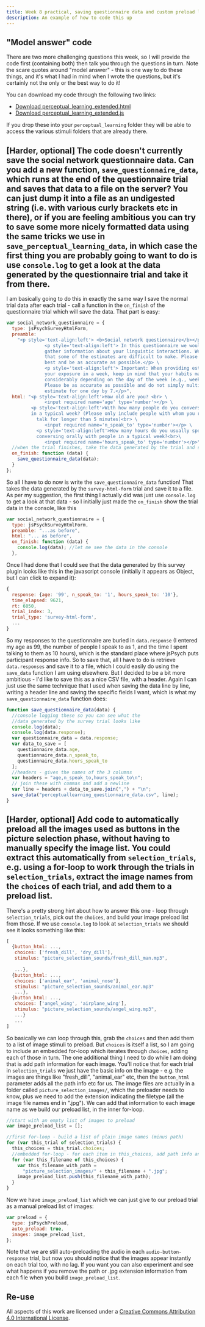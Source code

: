 ```yaml
---
title: Week 8 practical, saving questionnaire data and custom preload list
description: An example of how to code this up
---
```


## "Model answer" code

There are two more challenging questions this week, so I will provide the code first (containing both) then talk you through the questions in turn. Note the scare quotes around "model answer" - this is one way to do these things, and it's what I had in mind when I wrote the questions, but it's certainly not the only or the best way to do it!

You can download my code through the following two links:
- <a href="code/perceptual_learning_extended/perceptual_learning_extended.html" download> Download perceptual_learning_extended.html</a>
- <a href="code/perceptual_learning_extended/perceptual_learning_extended.js" download> Download perceptual_learning_extended.js</a>

If you drop these into your `perceptual_learning` folder they will be able to access the various stimuli folders that are already there.

## [Harder, optional] The code doesn't currently save the social network questionnaire data. Can you add a new function, `save_questionnaire_data`, which runs at the end of the questionnaire trial and saves that data to a file on the server? You can just dump it into a file as an undigested string (i.e. with various curly brackets etc in there), or if you are feeling ambitious you can try to save some more nicely formatted data using the same tricks we use in `save_perceptual_learning_data`, in which case the first thing you are probably going to want to do is use `console.log` to get a look at the data generated by the questionnaire trial and take it from there.

I am basically going to do this in exactly the same way I save the normal trial data after each trial - call a function in the `on_finish` of the questionnaire trial which will save the data. That part is easy:

```js
var social_network_questionnaire = {
  type: jsPsychSurveyHtmlForm,
  preamble:
    "<p style='text-align:left'> <b>Social network questionnaire</b></p>\
              <p style='text-align:left'> In this questionnaire we would like to \
              gather information about your linguistic interactions. We realize \
              that some of the estimates are difficult to make. Please do your \
              best and be as accurate as possible.</p> \
              <p style='text-align:left'> Important: When providing estimates for \
              your exposure in a week, keep in mind that your habits may vary \
              considerably depending on the day of the week (e.g., weekday vs. weekend). \
              Please be as accurate as possible and do not simply multiply your \
              estimate for one day by 7.</p>",
  html: "<p style='text-align:left'>How old are you? <br> \
              <input required name='age' type='number'></p> \
         <p style='text-align:left'>With how many people do you converse orally \
         in a typical week? (Please only include people with whom you regularly \
           talk for longer than 5 minutes)<br> \
              <input required name='n_speak_to' type='number'></p> \
           <p style='text-align:left'>How many hours do you usually spend on \
           conversing orally with people in a typical week?<br>\
              <input required name='hours_speak_to' type='number'></p>",
  //when the trial finishes, take the data generated by the trial and save it
  on_finish: function (data) {
    save_questionnaire_data(data);
  }
};
```

So all I have to do now is write the `save_questionnaire_data` function! That takes the data generated by the `survey-html-form` trial and save it to a file. As per my suggestion, the first thing I actually did was just use `console.log` to get a look at that data - so I initially just made the `on_finish` show the trial data in the console, like this 

```js
var social_network_questionnaire = {
  type: jsPsychSurveyHtmlForm,
  preamble: "...as before",
  html: "... as before",
  on_finish: function (data) {
    console.log(data); //let me see the data in the console
  },
```

Once I had done that I could see that the data generated by this survey plugin looks like this in the javascript console (initially it appears as Object, but I can click to expand it):
```js
{
  response: {age: '99', n_speak_to: '1', hours_speak_to: '10'}, 
  time_elapsed: 9621, 
  rt: 6050, 
  trial_index: 3, 
  trial_type: 'survey-html-form', 
  ...
}
```
So my responses to the questionnaire are buried in `data.response` (I entered my age as 99, the number of people I speak to as 1, and the time I spent talking to them as 10 hours), which is the standard place where jsPsych puts participant response info. So to save that, all I have to do is retrieve `data.responses` and save it to a file, which I could easily do using the `save_data` function I am using elsewhere. But I decided to be a bit more ambitious - I'd like to save this as a nice CSV file, with a header. Again I can just use the same technique that I used when saving the data line by line, writing a header line and saving the specific fields I want, which is what my `save_questionnaire_data` function does:

```js
function save_questionnaire_data(data) {
  //console logging these so you can see what the 
  //data generated by the survey trial looks like
  console.log(data);
  console.log(data.response);
  var questionnaire_data = data.response;
  var data_to_save = [
    questionnaire_data.age,
    questionnaire_data.n_speak_to,
    questionnaire_data.hours_speak_to
  ];
  //headers - gives the names of the 3 columns 
  var headers = "age,n_speak_to,hours_speak_to\n";
  // join these with commas and add a newline
  var line = headers + data_to_save.join(",") + "\n";
  save_data("perceptuallearning_questionnaire_data.csv", line);
}
```

## [Harder, optional] Add code to automatically preload all the images used as buttons in the picture selection phase, without having to manually specify the image list. You could extract this automatically from `selection_trials`, e.g. using a for-loop to work through the trials in `selection_trials`, extract the image names from the `choices` of each trial, and add them to a preload list. 

There's a pretty strong hint about how to answer this one - loop through `selection_trials`, pick out the `choices`, and build your image preload list from those. If we use `console.log` to look at `selection_trials` we should see it looks something like this: 

```js
[
  {button_html: ...,
   choices: ['fresh_dill', 'dry_dill'],
   stimulus: "picture_selection_sounds/fresh_dill_man.mp3",
   
   ...},
  {button_html: ...,
   choices: ['animal_ear', 'animal_nose'],
   stimulus: "picture_selection_sounds/animal_ear.mp3"
   ...},
  {button_html: ...,
   choices: ['angel_wing', 'airplane_wing'],
   stimulus: "picture_selection_sounds/angel_wing.mp3",
   ...}
   ...
]
```

So basically we can loop through this, grab the `choices` and then add them to a list of image stimuli to preload. But `choices` is itself a list, so I am going to include an embedded for-loop which iterates through `choices`, adding each of those in turn. The one additional thing I need to do while I am doing that is add path information for each image. You'll notice that for each trial in `selection_trials` we just have the basic info on the image - e.g. the images are things like "fresh_dill", "animal_ear" etc, then the `button_html` parameter adds all the path info etc for us. The image files are actually in a folder called `picture_selection_images/`, which the preloader needs to know, plus we need to add the extension indicating the filetype (all the image file names end in ".jpg"). We can add that information to each image name as we build our preload list, in the inner for-loop.

```js
//start with an empty list of images to preload
var image_preload_list = [];

//first for-loop - build a list of plain image names (minus path)
for (var this_trial of selection_trials) {
  this_choices = this_trial.choices;
  //embedded for-loop - for each item in this_choices, add path info and push to image_preload_list
  for (var this_filename of this_choices) {
    var this_filename_with_path =
      "picture_selection_images/" + this_filename + ".jpg";
    image_preload_list.push(this_filename_with_path);
  }
}
```

Now we have `image_preload_list` which we can just give to our preload trial as a manual preload list of images:

```js
var preload = {
  type: jsPsychPreload,
  auto_preload: true,
  images: image_preload_list,
};
```

Note that we are still auto-preloading the audio in each `audio-button-response` trial, but now you should notice that the images appear instantly on each trial too, with no lag. If you want you can also experiment and see what happens if you remove the path or .jpg extension information from each file when you build `image_preload_list`.


## Re-use

All aspects of this work are licensed under a [Creative Commons Attribution 4.0 International License](http://creativecommons.org/licenses/by/4.0/).
